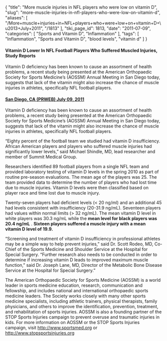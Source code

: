 {
    "title": "More muscle injuries in NFL players who were low on vitamin D",
    "slug": "more-muscle-injuries-in-nfl-players-who-were-low-on-vitamin-d",
    "aliases": [
        "/More+muscle+injuries+in+NFL+players+who+were+low+on+vitamin+D+\u2013+July+2011",
        "/1813"
    ],
    "tiki_page_id": 1813,
    "date": "2011-07-09",
    "categories": [
        "Sports and Vitamin D",
        "Inflammation"
    ],
    "tags": [
        "Inflammation",
        "Sports and Vitamin D",
        "blood levels",
        "vitamin d"
    ]
}


#### Vitamin D Lower In NFL Football Players Who Suffered Muscled Injuries, Study Reports

Vitamin D deficiency has been known to cause an assortment of health problems, a recent study being presented at the American Orthopaedic Society for Sports Medicine’s (AOSSM) Annual Meeting in San Diego today, suggests that lack of the vitamin might also increase the chance of muscle injuries in athletes, specifically NFL football players.

#### [San Diego, CA (PRWEB) July 09, 2011](http://www.prweb.com/releases/prwebAOSSM/7/prweb8619796.htm%20)

Vitamin D deficiency has been known to cause an assortment of health problems, a recent study being presented at the American Orthopaedic Society for Sports Medicine’s (AOSSM) Annual Meeting in San Diego today, suggests that lack of the vitamin might also increase the chance of muscle injuries in athletes, specifically NFL football players.

“Eighty percent of the football team we studied had vitamin D insufficiency. African American players and players who suffered muscle injuries had significantly lower levels,” said Michael Shindle, MD, lead researcher and member of Summit Medical Group.

Researchers identified 89 football players from a single NFL team and provided laboratory testing of vitamin D levels in the spring 2010 as part of routine pre-season evaluations. The mean age of the players was 25. The team provided data to determine the number of players who had lost time due to muscle injuries. Vitamin D levels were then classified based on player race and time lost due to muscle injury.

Twenty-seven players had deficient levels (< 20 ng/ml) and an additional 45 had levels consistent with insufficiency (20-31.9 ng/mL). Seventeen players had values within normal limits (> 32 ng/mL). The mean vitamin D level in white players was 30.3 ng/mL while the  **mean level for black players was 20.4 ng/mL** .  **Sixteen players suffered a muscle injury with a mean vitamin D level of 19.9.** 

“Screening and treatment of vitamin D insufficiency in professional athletes may be a simple way to help prevent injuries,” said Dr. Scott Rodeo, MD, Co-Chief of the Sports Medicine and Shoulder Service at the Hospital for Special Surgery. “Further research also needs to be conducted in order to determine if increasing vitamin D leads to improved maximum muscle function,” said Dr. Joseph Lane, MD, Director of the Metabolic Bone Disease Service at the Hospital for Special Surgery.”

The American Orthopaedic Society for Sports Medicine (AOSSM) is a world leader in sports medicine education, research, communication and fellowship, and includes national and international orthopaedic sports medicine leaders. The Society works closely with many other sports medicine specialists, including athletic trainers, physical therapists, family physicians, and others to improve the identification, prevention, treatment, and rehabilitation of sports injuries. AOSSM is also a founding partner of the STOP Sports Injuries campaign to prevent overuse and traumatic injuries in kids. For more information on AOSSM or the STOP Sports Injuries campaign, visit http://www.sportsmed.org or http://www.stopsportsinjuries.org